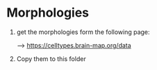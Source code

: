 # Morphologies

1. get the morphologies form the following page:

	--> https://celltypes.brain-map.org/data

2. Copy them to this folder
